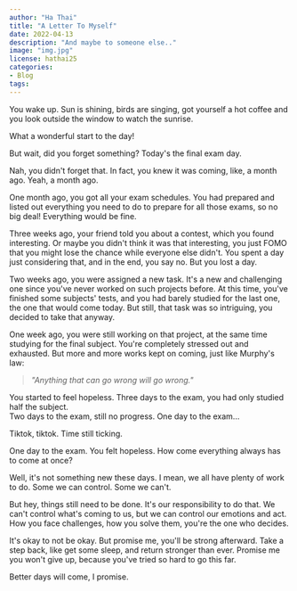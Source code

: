 ```yaml
---
author: "Ha Thai"
title: "A Letter To Myself"
date: 2022-04-13
description: "And maybe to someone else.."
image: "img.jpg"
license: hathai25
categories:
- Blog
tags:
---
```


You wake up. Sun is shining, birds are singing, got yourself a hot coffee and you look outside the window to watch the sunrise.

What a wonderful start to the day!

But wait, did you forget something? Today's the final exam day. 

Nah, you didn't forget that. In fact, you knew it was coming, like, a month ago. Yeah, a month ago. 

One month ago, you got all your exam schedules. You had prepared and listed out everything you need to do to prepare for all those exams, so no big deal! Everything would be fine.

Three weeks ago, your friend told you about a contest, which you found interesting. Or maybe you didn't think it was that interesting, you just FOMO that you might lose the chance while everyone else didn't. You spent a day just considering that, and in the end, you say no. But you lost a day.

Two weeks ago, you were assigned a new task. It's a new and challenging one since you've never worked on such projects before. At this time, you've finished some subjects' tests, and you had barely studied for the last one, the one that would come today. But still, that task was so intriguing, you decided to take that anyway.

One week ago, you were still working on that project, at the same time studying for the final subject. You're completely stressed out and exhausted. But more and more works kept on coming, just like Murphy's law:

> *"Anything that can go wrong will go wrong."*

You started to feel hopeless. Three days to the exam, you had only studied half the subject.  
Two days to the exam, still no progress. One day to the exam...

Tiktok, tiktok. Time still ticking.

One day to the exam. You felt hopeless. How come everything always has to come at once? 

Well, it's not something new these days. I mean, we all have plenty of work to do. Some we can control. Some we can't.

But hey, things still need to be done. It's our responsibility to do that. We can't control what's coming to us, but we can control our emotions and act. How you face challenges, how you solve them, you're the one who decides. 

It's okay to not be okay. But promise me, you'll be strong afterward. Take a step back, like get some sleep, and return stronger than ever. Promise me you won't give up, because you've tried so hard to go this far. 

Better days will come, I promise.

